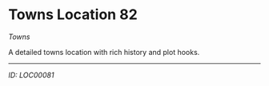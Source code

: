# Towns Location 82

*Towns*

A detailed towns location with rich history and plot hooks.

---
*ID: LOC00081*